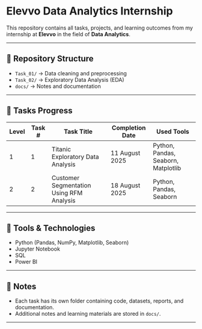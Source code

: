 # Elevvo Data Analytics Internship  

This repository contains all tasks, projects, and learning outcomes from my internship at **Elevvo** in the field of **Data Analytics**.  

---

## 📂 Repository Structure  
- `Task_01/` → Data cleaning and preprocessing  
- `Task_02/` → Exploratory Data Analysis (EDA)  
- `docs/` → Notes and documentation  

---

## 📑 Tasks Progress  

| Level   | Task # | Task Title                                 | Completion Date | Used Tools                              |
|---------|--------|--------------------------------------------|-----------------|-----------------------------------------|
| 1       | 1      | Titanic Exploratory Data Analysis          | 11 August 2025  | Python, Pandas, Seaborn, Matplotlib     |
| 2       | 2      | Customer Segmentation Using RFM Analysis   | 18 August 2025  | Python, Pandas, Seaborn                 |

---

## 🚀 Tools & Technologies  
- Python (Pandas, NumPy, Matplotlib, Seaborn)  
- Jupyter Notebook  
- SQL  
- Power BI  

---

## 📌 Notes  
- Each task has its own folder containing code, datasets, reports, and documentation.  
- Additional notes and learning materials are stored in `docs/`.  

---
